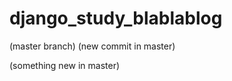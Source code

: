 # django_study_blablablog

(master branch)
(new commit in master)

(something new in master)












